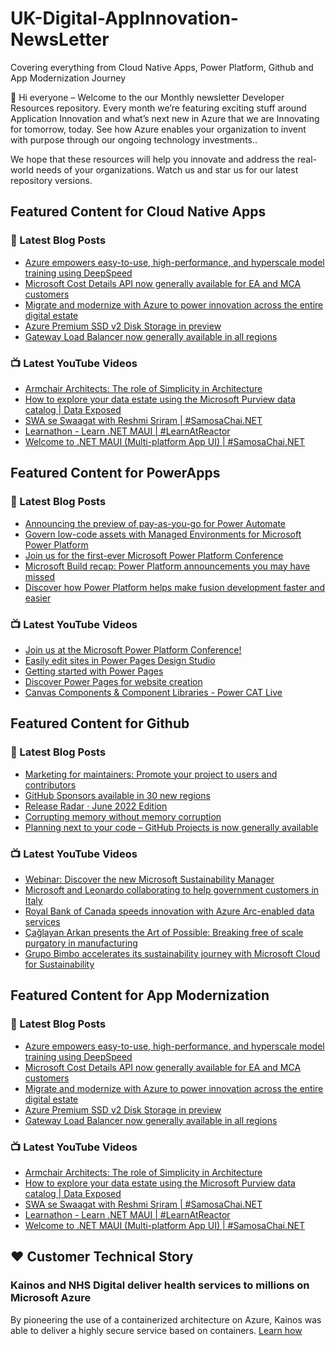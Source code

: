 # UK-Digital-AppInnovation-NewsLetter

Covering everything from Cloud Native Apps, Power Platform, Github and App Modernization Journey

👋 Hi everyone – Welcome to the our Monthly newsletter Developer Resources repository. Every month we’re featuring exciting stuff around Application Innovation and what’s next new in Azure that we are Innovating for tomorrow, today. See how Azure enables your organization to invent with purpose through our ongoing technology investments..


We hope that these resources will help you innovate and address the real-world needs of your organizations. Watch us and star us for our latest repository versions.

## Featured Content for Cloud Native Apps


### 📝 Latest Blog Posts

    
<!-- BLOGCNA:START -->
- [Azure empowers easy-to-use, high-performance, and hyperscale model training using DeepSpeed](https://azure.microsoft.com/blog/azure-empowers-easytouse-highperformance-and-hyperscale-model-training-using-deepspeed/)
- [Microsoft Cost Details API now generally available for EA and MCA customers](https://azure.microsoft.com/blog/microsoft-cost-details-api-now-generally-available-for-ea-and-mca-customers/)
- [Migrate and modernize with Azure to power innovation across the entire digital estate](https://azure.microsoft.com/blog/migrate-and-modernize-with-azure-to-power-innovation-across-the-entire-digital-estate/)
- [Azure Premium SSD v2 Disk Storage in preview](https://azure.microsoft.com/blog/azure-premium-ssd-v2-disk-storage-in-preview/)
- [Gateway Load Balancer now generally available in all regions](https://azure.microsoft.com/blog/gateway-load-balancer-now-generally-available-in-all-regions/)
<!-- BLOGCNA:END -->

### 📺 Latest YouTube Videos

 
<!-- YOUTUBECNA:START -->
- [Armchair Architects: The role of Simplicity in Architecture](https://www.youtube.com/watch?v=oE9Md2KPBnA)
- [How to explore your data estate using the Microsoft Purview data catalog | Data Exposed](https://www.youtube.com/watch?v=a8HWPtg8yqY)
- [SWA se Swaagat with Reshmi Sriram | #SamosaChai.NET](https://www.youtube.com/watch?v=qW-2zs9RnQc)
- [Learnathon - Learn .NET MAUI | #LearnAtReactor](https://www.youtube.com/watch?v=F9VcnI_AXnU)
- [Welcome to .NET MAUI &lpar;Multi-platform App UI&rpar; | #SamosaChai.NET](https://www.youtube.com/watch?v=xZwNFB4hx5s)
<!-- YOUTUBECNA:END -->

##  Featured Content for PowerApps
### 📝 Latest Blog Posts
<!-- BLOGPOWER:START -->
- [Announcing the preview of pay-as-you-go for Power Automate](https://cloudblogs.microsoft.com/powerplatform/2022/07/21/announcing-the-preview-of-pay-as-you-go-for-power-automate/)
- [Govern low-code assets with Managed Environments for Microsoft Power Platform](https://cloudblogs.microsoft.com/powerplatform/2022/07/12/govern-low-code-assets-with-managed-environments-for-microsoft-power-platform/)
- [Join us for the first-ever Microsoft Power Platform Conference](https://cloudblogs.microsoft.com/powerplatform/2022/07/12/join-us-for-the-first-ever-microsoft-power-platform-conference/)
- [Microsoft Build recap: Power Platform announcements you may have missed](https://cloudblogs.microsoft.com/powerplatform/2022/05/31/microsoft-build-recap-power-platform-announcements-you-may-have-missed/)
- [Discover how Power Platform helps make fusion development faster and easier](https://cloudblogs.microsoft.com/powerplatform/2022/05/25/discover-how-power-platform-helps-make-fusion-development-faster-and-easier/)
<!-- BLOGPOWER:END -->
 ### 📺 Latest YouTube Videos
    
<!-- YOUTUBEPOWER:START -->
- [Join us at the Microsoft Power Platform Conference!](https://www.youtube.com/watch?v=wQGThTyIAyM)
- [Easily edit sites in Power Pages Design Studio](https://www.youtube.com/watch?v=IjpL2y8Rdj0)
- [Getting started with Power Pages](https://www.youtube.com/watch?v=8r1_HMIko94)
- [Discover Power Pages for website creation](https://www.youtube.com/watch?v=64Ixoswt6vQ)
- [Canvas Components &amp; Component Libraries - Power CAT Live](https://www.youtube.com/watch?v=grTdm_JSasU)
<!-- YOUTUBEPOWER:END -->

##  Featured Content for Github
### 📝 Latest Blog Posts
<!-- BLOGGITHUB:START -->
- [Marketing for maintainers: Promote your project to users and contributors](https://github.blog/2022-07-28-marketing-for-maintainers-how-to-promote-your-project-to-both-users-and-contributors/)
- [GitHub Sponsors available in 30 new regions](https://github.blog/2022-07-28-github-sponsors-available-in-30-new-regions-2/)
- [Release Radar · June 2022 Edition](https://github.blog/2022-07-27-release-radar-jun-2022/)
- [Corrupting memory without memory corruption](https://github.blog/2022-07-27-corrupting-memory-without-memory-corruption/)
- [Planning next to your code &#8211; GitHub Projects is now generally available](https://github.blog/2022-07-27-planning-next-to-your-code-github-projects-is-now-generally-available/)
<!-- BLOGGITHUB:END -->
### 📺 Latest YouTube Videos
<!-- YOUTUBEGITHUB:START -->
- [Webinar: Discover the new Microsoft Sustainability Manager](https://www.youtube.com/watch?v=az1Zkv6fFMc)
- [Microsoft and Leonardo collaborating to help government customers in Italy](https://www.youtube.com/watch?v=FPigM91F4vU)
- [Royal Bank of Canada speeds innovation with Azure Arc-enabled data services](https://www.youtube.com/watch?v=lYvzrMgdReI)
- [Çağlayan Arkan presents the Art of Possible: Breaking free of scale purgatory in manufacturing](https://www.youtube.com/watch?v=ae4MnQKviHE)
- [Grupo Bimbo accelerates its sustainability journey with Microsoft Cloud for Sustainability](https://www.youtube.com/watch?v=DEXuXW2OaFc)
<!-- YOUTUBEGITHUB:END -->
##  Featured Content for App Modernization
### 📝 Latest Blog Posts
<!-- BLOGAPPMOD:START -->
- [Azure empowers easy-to-use, high-performance, and hyperscale model training using DeepSpeed](https://azure.microsoft.com/blog/azure-empowers-easytouse-highperformance-and-hyperscale-model-training-using-deepspeed/)
- [Microsoft Cost Details API now generally available for EA and MCA customers](https://azure.microsoft.com/blog/microsoft-cost-details-api-now-generally-available-for-ea-and-mca-customers/)
- [Migrate and modernize with Azure to power innovation across the entire digital estate](https://azure.microsoft.com/blog/migrate-and-modernize-with-azure-to-power-innovation-across-the-entire-digital-estate/)
- [Azure Premium SSD v2 Disk Storage in preview](https://azure.microsoft.com/blog/azure-premium-ssd-v2-disk-storage-in-preview/)
- [Gateway Load Balancer now generally available in all regions](https://azure.microsoft.com/blog/gateway-load-balancer-now-generally-available-in-all-regions/)
<!-- BLOGAPPMOD:END -->
### 📺 Latest YouTube Videos
<!-- YOUTUBEAPPMOD:START -->
- [Armchair Architects: The role of Simplicity in Architecture](https://www.youtube.com/watch?v=oE9Md2KPBnA)
- [How to explore your data estate using the Microsoft Purview data catalog | Data Exposed](https://www.youtube.com/watch?v=a8HWPtg8yqY)
- [SWA se Swaagat with Reshmi Sriram | #SamosaChai.NET](https://www.youtube.com/watch?v=qW-2zs9RnQc)
- [Learnathon - Learn .NET MAUI | #LearnAtReactor](https://www.youtube.com/watch?v=F9VcnI_AXnU)
- [Welcome to .NET MAUI &lpar;Multi-platform App UI&rpar; | #SamosaChai.NET](https://www.youtube.com/watch?v=xZwNFB4hx5s)
<!-- YOUTUBEAPPMOD:END -->


## ♥️ Customer Technical Story 

### Kainos and NHS Digital deliver health services to millions on Microsoft Azure

By pioneering the use of a containerized architecture on Azure, Kainos was able to deliver a highly secure service based on containers. [Learn how](https://customers.microsoft.com/en-us/story/1368348549535774520-kainos-and-nhs-digital-deliver-health-services-to-millions-on-microsoft-azure)

